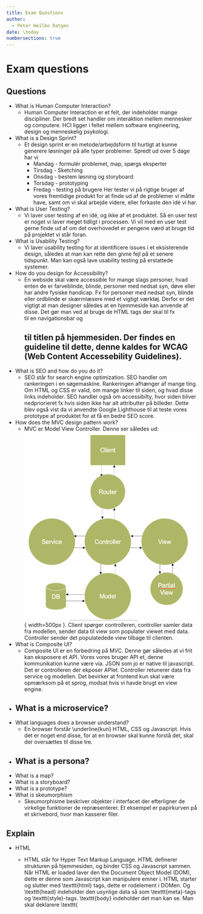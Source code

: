 ```yaml
---
title: Exam Questions
author: 
  - Peter Heilbo Ratgen
date: \today
numbersections: true
---
```

# Exam questions

## Questions
  - What is Human Computer Interaction?
    - Human Computer Interaction er et felt, der indeholder mange discipliner.
      Der bredt set handler om interaktion mellem mennesker og computere. HCI
      ligger i feltet mellem software engineering, design og menneskelig
      psykologi. 
  - What is a Design Sprint?
    - Et design sprint er en metode/arbejdsform til hurtigt at kunne generere
      løsninger på alle typer problemer. Spredt ud over 5 dage har vi
      - Mandag - formulér problemet, map, spørgs eksperter
      - Tirsdag - Sketching
      - Onsdag - bestem løsning og storyboard
      - Torsdag - prototyping
      - Fredag - testing på brugere
    Her tester vi på rigtige bruger af vores fremtidige produkt for at finde ud
    af de problemer vi måtte have, samt om vi skal arbejde videre, eller
    forkaste den idé vi har.
  - What is User Testing?
    -  Vi laver user testing af
      en idé, og ikke af et produktet. Så en user test er noget vi laver meget
      tidligt i processen. Vi vil med en user test gerne finde ud af om det
      overhovedet er pengene værd at bruge tid på projektet vi står foran.
  - What is Usability Testing?
    - Vi laver usability testing for at identificere issues i et eksisterende
      design, således at man kan rette den givne fejl på et senere tidspunkt.
      Man kan også lave usability testing på erstattede systemer.
  - How do you design for Accessibility?
    - En webside skal være accessible for mange slags personer, hvad enten de er
      farveblinde, blinde, personer med nedsat syn, døve eller har andre fysiske
      handicap.
      Fx for personer med nedsat syn, blinde eller ordblinde er skærmlæsere med
      et vigtigt værktøj. Derfor er det vigtigt at man designer således at en
      hjemmeside kan anvende af disse. 
      Det gør man ved at bruge de HTML tags der skal til fx <nav> til en
      navigationsbar og <h1> til titlen på hjemmesiden. Der findes en guideline
      til dette, denne kaldes for WCAG (Web Content Accessebility Guidelines).
  - What is SEO and how do you do it?
    - SEO står for search engine optimization. SEO handler om rankeringen i en
      søgemaskine. Rankeringen afhænger af mange ting. Om HTML og CSS er valid,
      om mange linker til siden, og hvad disse links indeholder. SEO handler
      også om accessibilty, hvor siden bliver nedpriorieret fx hvis siden ikke
      har alt attributter på billeder. Dette blev også vist da vi anvendte
      Google Lighthouse til at teste vores prototype af produktet for at få en
      bedre SEO score.
  - How does the MVC design pattern work?
    - MVC er Model View Controller. Denne ser således ud:
      ![Billede af MVC](./mvc.png){ width=500px }.
      Client spørger controlleren, controller samler data
      fra modellen, sender data til view som populater viewet med data.
      Controller sender det populatedede view tilbage til clienten.
  - What is Composite UI?
    -  Composite UI er en forbedring på MVC. Denne gør således at vi frit kan
       eksposere et API. Vores vores bruger API et, denne kommunikation kunne
       være via. JSON som jo er native til javascript. Det er controlleren der
       ekposer APIet. Controller retunerer data fra service og modellen.
       Det bevirker at frontend kun skal være opmærksom på et sprog, modsat hvis
       vi havde brugt en view engine.
  - What is a microservice?
    - 
  - What languages does a browser understand?
    - En browser forstår \underline{kun} HTML, CSS og Javascript. Hvis det er
      noget end disse, for at en browser skal kunne forstå det, skal der
      oversættes til disse tre. 
  - What is a persona?
    - 
  - What is a map?
  - What is a storyboard?
  - What is a prototype?
  - What is skeumorphism
    - Skeumorphisme beskriver objekter i interfacet der efterligner de virkelige
      funktioner de repræsenterer. Et eksempel er papirkurven på et skrivebord,
      hvor man kasserer filer. 

## Explain
  - HTML
    - HTML står for Hyper Text Markup Language. HTML definerer strukturen på
      hjemmesiden, og binder CSS og Javascript sammen. Når HTML er loaded laver
      den the Document Object Model (DOM), dette er denne som Javascript kan
      manipulere emner i.  HTML starter og slutter med \texttt{html} tags, dette
      er rodelement i DOMen. Og \texttt{head} indeholder den usynlige data så
      som \texttt{meta}-tags og \texttt{style}-tags.  \texttt{body} indeholder
      det man kan se. Man skal deklarere \texttt{<script/>}.

      På enhver side skal der være en header \texttt{<h1></h1>}. Man
      laver links med \texttt{<a></a}. Man inkludere billeder med
      \texttt{<img/}, her bruger man \texttt{src} til at indsætte sit billede.
      Det er \underline{meget} vigtigt at have en \texttt{alt} attribut, således
      at skærmlæsere kan læse hvad der står på siden.
  
      Et \texttt{div} tag er en block, et \texttt{span} tag er inline. Det vil
      sige at \texttt{div} skubber resten af indholdet ned på næste linje.
      \texttt{span} bliver dog på linjen (dette kan vi bruge fx. til at farve
      tekst).

  - CSS
    - CSS står for Cascading Style Sheets. CSS står for at style den struktur der
      er givet i HTML. Vi importerer CSS i \texttt{<head>} i HTML, vi kan også
      lave et HTML element der definerer en style for det ene HTML dokument. Vi
      kan også sætte style med \texttt{style=""} i HTML dokumentet.
        
      - Vi vælger DOM elementer med fx \texttt{h1}.
      - Vi vælger klasser med \texttt{.class (dot class)}
      - Vi vælger id'er med \texttt{\#id}  

      Specificity er det pointssystem der bestemmer hvilke værdier der gælder
      for et bestemt element. Der gives point i denne rækkefølge:
      - Element
      - Class/Pseudo-class attribut
      - ID
      - HTML Style attribute
      - \texttt{!important}

  - JavaScript
    - Med JavaScript vi manipulere HTML DOM (Document Object Model). JavaScript
      er et Turing-komplet sprog. Med Javascript kan vi beskrive, hvad der skal
      ske når man fx trykke på en knap med en \texttt{onClickListener}.
  - jQuery
    - jQuery er et JavaScript-bibliotek. Meningen med jQuery er at gøre det
      nemmere at skrive JavaScript.  jQuery virker over mange forskellige
      browsere og giver et ensartet API at interagere med når man skal
      manipulere HTML DOMen, dermed er det godt til kompatibility.
      Efter ECMAScript 6 er det næsten lige så nemt at skrive JavaScript som det
      er at skrive jQuery. Man støder dog stadig på det overalt.

      jQuery bruger meget tegnet \$, derfor skal man tænkte jQuery når man der
      et \$.
      Bootstrap bruger jQuery.
  - Bootstrap
  - Leaflet
    - Leaflet er et JavaScript-bibliotek til at inkludere kort på sin side.
    Inkluderes i et CSS dokument og et JavaScript dokument.
  - Google Charts
    - Med Google Charts kan man få diagrammer, som lagkagediagrammer,
      søjlediagrammer og grafer på sin side. Man inkluderer det bare i et script
      tag, og laver et placeholder \texttt{div} i sit HTML dokument, som man kan
      populate senere. Man kan hover over data for at få specifikke tal. 
  - Bitmaps and Vector
    - Et bitmap er et gitter af farver (RGB eller RGBA), hvor hver firkant har
      en bestemt farve.  Her er densiteten af gitteret dens opløsning (jo flere
      firkanter jo højere opløsing). 
      PNG understøtter RGBA, hvor A står for Alpha som er en
      gennemsigtighedsværdi.-
    - En vektor er en beskrivelse af en form fx en linje eller en firkant, eller
      hvilken som helst anden mønster. En vektor består af punkter, formen
      beskrives af disse punkter og hvordan disse er sat sammen. Hvert punkt har
      to håndtag til at beskrive hvordan det sættes sammen med det forrige og
      det næste.

## Talk about 
  - Graphic Design
    - Grafisk design er et håndværk hvor folk kreerer visuelt indhold for at
      kunne kommunikere et budskab. Her er virkemidlerne fx side layout og
      typografi for at imødekomme brugerne behov, og dermed optimere
      brugeroplevelsen. En god brugeroplevelse kan være med at genere
      troværdihed for fx en onlineshop, da de fleste kigger på siden for at
      bedømme om den er troværdig eller ej.
  - Design Guidelines and Design Systems
    - Et bestemt system eller OS kan have bestemte Design Guidelines. Fx at når
      man swiper fra venstre og ind på iOS forventer brugeren at man har går
      tilbage, hvor man på Android kunne forvente en menu.
    - Et design system er et prædefineret system, for hvordan menuer, knapper
      mv. skal se ud. Et eksempel på et design system er designsystem.dk, hvor
      enten Virk.dk eller Borger.dk temaet kan bruges til offentlige hjemmeside.
      På den måde undgår man at skulle opfinde den dybe tallerken i hvert et.
      offentligt IT-projekt.
